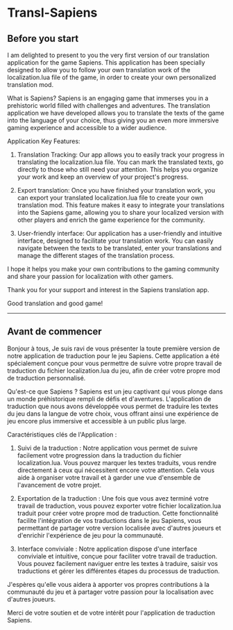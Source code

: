# Transl-Sapiens


## Before you start

I am delighted to present to you the very first version of our translation application for the game Sapiens. This application has been specially designed to allow you to follow your own translation work of the localization.lua file of the game, in order to create your own personalized translation mod.

What is Sapiens? Sapiens is an engaging game that immerses you in a prehistoric world filled with challenges and adventures. The translation application we have developed allows you to translate the texts of the game into the language of your choice, thus giving you an even more immersive gaming experience and accessible to a wider audience.

Application Key Features:

1. Translation Tracking: Our app allows you to easily track your progress in translating the localization.lua file. You can mark the translated texts, go directly to those who still need your attention. This helps you organize your work and keep an overview of your project's progress.

2. Export translation: Once you have finished your translation work, you can export your translated localization.lua file to create your own translation mod. This feature makes it easy to integrate your translations into the Sapiens game, allowing you to share your localized version with other players and enrich the game experience for the community.

3. User-friendly interface: Our application has a user-friendly and intuitive interface, designed to facilitate your translation work. You can easily navigate between the texts to be translated, enter your translations and manage the different stages of the translation process.

I hope it helps you make your own contributions to the gaming community and share your passion for localization with other gamers.

Thank you for your support and interest in the Sapiens translation app.

Good translation and good game!

---

## Avant de commencer

Bonjour à tous,
Je suis ravi de vous présenter la toute première version de notre application de traduction pour le jeu Sapiens. Cette application a été spécialement conçue pour vous permettre de suivre votre propre travail de traduction du fichier localization.lua du jeu, afin de créer votre propre mod de traduction personnalisé. 

Qu'est-ce que Sapiens ? Sapiens est un jeu captivant qui vous plonge dans un monde préhistorique rempli de défis et d'aventures. L'application de traduction que nous avons développée vous permet de traduire les textes du jeu dans la langue de votre choix, vous offrant ainsi une expérience de jeu encore plus immersive et accessible à un public plus large.

Caractéristiques clés de l'Application :

1. Suivi de la traduction : Notre application vous permet de suivre facilement votre progression dans la traduction du fichier localization.lua. Vous pouvez marquer les textes traduits, vous rendre directement à ceux qui nécessitent encore votre attention. Cela vous aide à organiser votre travail et à garder une vue d'ensemble de l'avancement de votre projet.

2. Exportation de la traduction : Une fois que vous avez terminé votre travail de traduction, vous pouvez exporter votre fichier localization.lua traduit pour créer votre propre mod de traduction. Cette fonctionnalité facilite l'intégration de vos traductions dans le jeu Sapiens, vous permettant de partager votre version localisée avec d'autres joueurs et d'enrichir l'expérience de jeu pour la communauté.

3. Interface conviviale : Notre application dispose d'une interface conviviale et intuitive, conçue pour faciliter votre travail de traduction. Vous pouvez facilement naviguer entre les textes à traduire, saisir vos traductions et gérer les différentes étapes du processus de traduction.

J'espères qu'elle vous aidera à apporter vos propres contributions à la communauté du jeu et à partager votre passion pour la localisation avec d'autres joueurs.

Merci de votre soutien et de votre intérêt pour l'application de traduction Sapiens.
